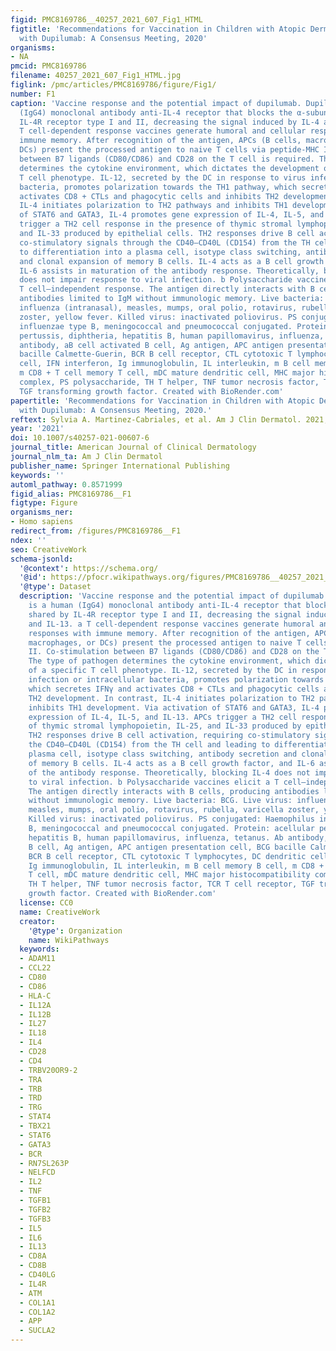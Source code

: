 ```yaml
---
figid: PMC8169786__40257_2021_607_Fig1_HTML
figtitle: 'Recommendations for Vaccination in Children with Atopic Dermatitis Treated
  with Dupilumab: A Consensus Meeting, 2020'
organisms:
- NA
pmcid: PMC8169786
filename: 40257_2021_607_Fig1_HTML.jpg
figlink: /pmc/articles/PMC8169786/figure/Fig1/
number: F1
caption: 'Vaccine response and the potential impact of dupilumab. Dupilumab is a human
  (IgG4) monoclonal antibody anti-IL-4 receptor that blocks the α-subunit shared by
  IL‐4R receptor type I and II, decreasing the signal induced by IL-4 and IL-13. a
  T cell-dependent response vaccines generate humoral and cellular responses with
  immune memory. After recognition of the antigen, APCs (B cells, macrophages, or
  DCs) present the processed antigen to naive T cells via peptide-MHC II. Co-stimulation
  between B7 ligands (CD80/CD86) and CD28 on the T cell is required. The type of pathogen
  determines the cytokine environment, which dictates the development of a specific
  T cell phenotype. IL-12, secreted by the DC in response to virus infection or intracellular
  bacteria, promotes polarization towards the TH1 pathway, which secretes IFNγ and
  activates CD8 + CTLs and phagocytic cells and inhibits TH2 development. In contrast,
  IL-4 initiates polarization to TH2 pathways and inhibits TH1 development. Via activation
  of STAT6 and GATA3, IL-4 promotes gene expression of IL‐4, IL‐5, and IL‐13. APCs
  trigger a TH2 cell response in the presence of thymic stromal lymphopoietin, IL-25,
  and IL-33 produced by epithelial cells. TH2 responses drive B cell activation, requiring
  co‐stimulatory signals through the CD40–CD40L (CD154) from the TH cell and leading
  to differentiation into a plasma cell, isotype class switching, antibody secretion
  and clonal expansion of memory B cells. IL-4 acts as a B cell growth factor, and
  IL-6 assists in maturation of the antibody response. Theoretically, blocking IL-4
  does not impair response to viral infection. b Polysaccharide vaccines elicit a
  T cell–independent response. The antigen directly interacts with B cells, producing
  antibodies limited to IgM without immunologic memory. Live bacteria: BCG. Live virus:
  influenza (intranasal), measles, mumps, oral polio, rotavirus, rubella, varicella
  zoster, yellow fever. Killed virus: inactivated poliovirus. PS conjugated: Haemophilus
  influenzae type B, meningococcal and pneumococcal conjugated. Protein: acellular
  pertussis, diphtheria, hepatitis B, human papillomavirus, influenza, tetanus. Ab
  antibody, aB cell activated B cell, Ag antigen, APC antigen presentation cell, BCG
  bacille Calmette-Guerin, BCR B cell receptor, CTL cytotoxic T lymphocytes, DC dendritic
  cell, IFN interferon, Ig immunoglobulin, IL interleukin, m B cell memory B cell,
  m CD8 + T cell memory T cell, mDC mature dendritic cell, MHC major histocompatibility
  complex, PS polysaccharide, TH T helper, TNF tumor necrosis factor, TCR T cell receptor,
  TGF transforming growth factor. Created with BioRender.com'
papertitle: 'Recommendations for Vaccination in Children with Atopic Dermatitis Treated
  with Dupilumab: A Consensus Meeting, 2020.'
reftext: Sylvia A. Martinez-Cabriales, et al. Am J Clin Dermatol. 2021;22(4):443-455.
year: '2021'
doi: 10.1007/s40257-021-00607-6
journal_title: American Journal of Clinical Dermatology
journal_nlm_ta: Am J Clin Dermatol
publisher_name: Springer International Publishing
keywords: ''
automl_pathway: 0.8571999
figid_alias: PMC8169786__F1
figtype: Figure
organisms_ner:
- Homo sapiens
redirect_from: /figures/PMC8169786__F1
ndex: ''
seo: CreativeWork
schema-jsonld:
  '@context': https://schema.org/
  '@id': https://pfocr.wikipathways.org/figures/PMC8169786__40257_2021_607_Fig1_HTML.html
  '@type': Dataset
  description: 'Vaccine response and the potential impact of dupilumab. Dupilumab
    is a human (IgG4) monoclonal antibody anti-IL-4 receptor that blocks the α-subunit
    shared by IL‐4R receptor type I and II, decreasing the signal induced by IL-4
    and IL-13. a T cell-dependent response vaccines generate humoral and cellular
    responses with immune memory. After recognition of the antigen, APCs (B cells,
    macrophages, or DCs) present the processed antigen to naive T cells via peptide-MHC
    II. Co-stimulation between B7 ligands (CD80/CD86) and CD28 on the T cell is required.
    The type of pathogen determines the cytokine environment, which dictates the development
    of a specific T cell phenotype. IL-12, secreted by the DC in response to virus
    infection or intracellular bacteria, promotes polarization towards the TH1 pathway,
    which secretes IFNγ and activates CD8 + CTLs and phagocytic cells and inhibits
    TH2 development. In contrast, IL-4 initiates polarization to TH2 pathways and
    inhibits TH1 development. Via activation of STAT6 and GATA3, IL-4 promotes gene
    expression of IL‐4, IL‐5, and IL‐13. APCs trigger a TH2 cell response in the presence
    of thymic stromal lymphopoietin, IL-25, and IL-33 produced by epithelial cells.
    TH2 responses drive B cell activation, requiring co‐stimulatory signals through
    the CD40–CD40L (CD154) from the TH cell and leading to differentiation into a
    plasma cell, isotype class switching, antibody secretion and clonal expansion
    of memory B cells. IL-4 acts as a B cell growth factor, and IL-6 assists in maturation
    of the antibody response. Theoretically, blocking IL-4 does not impair response
    to viral infection. b Polysaccharide vaccines elicit a T cell–independent response.
    The antigen directly interacts with B cells, producing antibodies limited to IgM
    without immunologic memory. Live bacteria: BCG. Live virus: influenza (intranasal),
    measles, mumps, oral polio, rotavirus, rubella, varicella zoster, yellow fever.
    Killed virus: inactivated poliovirus. PS conjugated: Haemophilus influenzae type
    B, meningococcal and pneumococcal conjugated. Protein: acellular pertussis, diphtheria,
    hepatitis B, human papillomavirus, influenza, tetanus. Ab antibody, aB cell activated
    B cell, Ag antigen, APC antigen presentation cell, BCG bacille Calmette-Guerin,
    BCR B cell receptor, CTL cytotoxic T lymphocytes, DC dendritic cell, IFN interferon,
    Ig immunoglobulin, IL interleukin, m B cell memory B cell, m CD8 + T cell memory
    T cell, mDC mature dendritic cell, MHC major histocompatibility complex, PS polysaccharide,
    TH T helper, TNF tumor necrosis factor, TCR T cell receptor, TGF transforming
    growth factor. Created with BioRender.com'
  license: CC0
  name: CreativeWork
  creator:
    '@type': Organization
    name: WikiPathways
  keywords:
  - ADAM11
  - CCL22
  - CD80
  - CD86
  - HLA-C
  - IL12A
  - IL12B
  - IL27
  - IL18
  - IL4
  - CD28
  - CD4
  - TRBV20OR9-2
  - TRA
  - TRB
  - TRD
  - TRG
  - STAT4
  - TBX21
  - STAT6
  - GATA3
  - BCR
  - RN7SL263P
  - NELFCD
  - IL2
  - TNF
  - TGFB1
  - TGFB2
  - TGFB3
  - IL5
  - IL6
  - IL13
  - CD8A
  - CD8B
  - CD40LG
  - IL4R
  - ATM
  - COL1A1
  - COL1A2
  - APP
  - SUCLA2
---
```

